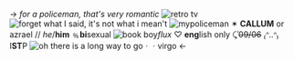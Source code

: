 -> *for a policeman, that's very romantic* ![retro tv](https://maguro.carrd.co/assets/images/gallery11/da84f471.gif?v=2e38620a)
![forget what I said, it's not what i mean't](https://media.discordapp.net/attachments/940172566306373653/1094926495929081947/blur_edges.png) 
![mypoliceman](https://pixelbank.neocities.org/decome/clothing/7bf66ba5.gif) ✶ **CALLUM** or azrael // *he*/**him**
﹪**bi**sexual ![book](https://64.media.tumblr.com/bca2fe30959e88aaf87390516d75b8cb/2b4eeb5b4785339f-dd/s75x75_c1/fbc129a97af3fca56761c8cc88cd6e307eaa8b29.gifv) boy*flux* ♡ **eng**lish only
⤹ʾ~~09/06~~ ₍ᐢ..ᐢ₎ I**ST**P ![oh there is a long way to go](https://64.media.tumblr.com/2c096e2d58aeda26e940700f52536c76/489ef0580a3c45ff-16/s75x75_c1/221cbe1a7df0ee4d061facdcac227be79fd44e61.gifv)ㆍㆍvirgo
<-